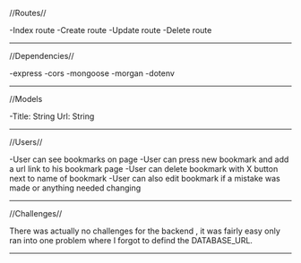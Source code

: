 //Routes//

-Index route 
-Create route 
-Update route 
-Delete route

-----------------------------------------------

//Dependencies//


-express
-cors
-mongoose
-morgan
-dotenv

-------------------------------------------------

//Models

-Title: String
Url: String

--------------------------------------------------

//Users//

-User can see bookmarks on page 
-User can press new bookmark and add a url link to his bookmark page 
-User can delete bookmark with X button next to name of bookmark
-User can also edit bookmark if a mistake was made or anything needed changing

-----------------------------------------------------

//Challenges//

There was actually no challenges for the backend , it was fairly easy only ran into one problem where I forgot to defind the DATABASE_URL.

--------------------------------------------------------
